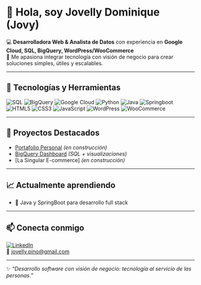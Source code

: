 # 👋 Hola, soy Jovelly Dominique (Jovy)

💻 **Desarrolladora Web & Analista de Datos** con experiencia en **Google Cloud, SQL, BigQuery, WordPress/WooCommerce**  
🚀 Me apasiona integrar tecnología con visión de negocio para crear soluciones simples, útiles y escalables.  

---

## 🔧 Tecnologías y Herramientas
![SQL](https://img.shields.io/badge/-SQL-336791?style=for-the-badge&logo=postgresql&logoColor=white)
![BigQuery](https://img.shields.io/badge/-BigQuery-4285F4?style=for-the-badge&logo=google-cloud&logoColor=white)
![Google Cloud](https://img.shields.io/badge/-Google%20Cloud-4285F4?style=for-the-badge&logo=google-cloud&logoColor=white)
![Python](https://img.shields.io/badge/-Python-3776AB?style=for-the-badge&logo=python&logoColor=white)
![Java](https://img.shields.io/badge/java-%23ED8B00.svg?style=for-the-badge&logo=openjdk&logoColor=white)
![Springboot](https://img.shields.io/badge/SpringBoot-6DB33F?style=flat-square&logo=Spring&logoColor=white)
![HTML5](https://img.shields.io/badge/-HTML5-E34F26?style=for-the-badge&logo=html5&logoColor=white)
![CSS3](https://img.shields.io/badge/-CSS3-1572B6?style=for-the-badge&logo=css3&logoColor=white)
![JavaScript](https://img.shields.io/badge/javascript-%23323330.svg?style=for-the-badge&logo=javascript&logoColor=%23F7DF1E)
![WordPress](https://img.shields.io/badge/-WordPress-21759B?style=for-the-badge&logo=wordpress&logoColor=white)
![WooCommerce](https://img.shields.io/badge/-WooCommerce-96588A?style=for-the-badge&logo=woocommerce&logoColor=white)



---

## 📂 Proyectos Destacados
- [Portafolio Personal](https://github.com/jovyscript/portafolio-web) *(en construcción)*  
- [BigQuery Dashboard](https://github.com/jovyscript/bigquery-dashboard) *(SQL + visualizaciones)*  
- [La Singular E-commerce] *(en construcción)* 

---

## 📈 Actualmente aprendiendo
- 🔹 Java y SpringBoot para desarrollo full stack  

---

## 📫 Conecta conmigo
[![LinkedIn](https://img.shields.io/badge/-LinkedIn-0A66C2?style=for-the-badge&logo=linkedin&logoColor=white)](https://www.linkedin.com/in/jovelly-dominique-pino-madrid-041985277/)  
📧 jovelly.pino@gmail.com  

---

✨ *“Desarrollo software con visión de negocio: tecnología al servicio de las personas.”*


<!--
**jovyscript/jovyscript** is a ✨ _special_ ✨ repository because its `README.md` (this file) appears on your GitHub profile.

Here are some ideas to get you started:

- 🔭 I’m currently working on ...
- 🌱 I’m currently learning ...
- 👯 I’m looking to collaborate on ...
- 🤔 I’m looking for help with ...
- 💬 Ask me about ...
- 📫 How to reach me: ...
- 😄 Pronouns: ...
- ⚡ Fun fact: ...
-->
